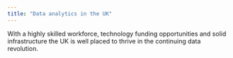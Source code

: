 ```yaml
---
title: "Data analytics in the UK"
---
```

With a highly skilled workforce, technology funding opportunities and solid infrastructure the UK is well placed to thrive in the continuing data revolution.
